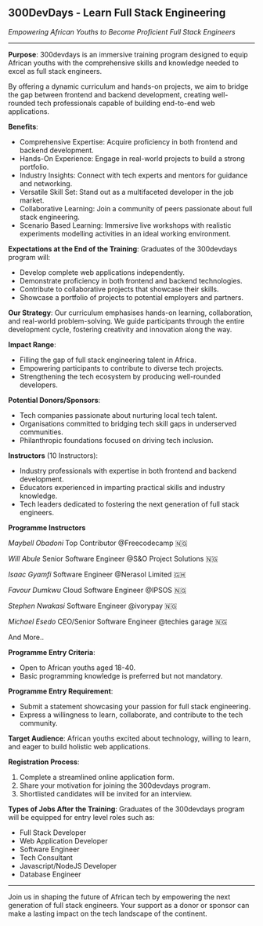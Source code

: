 ## 300DevDays - Learn Full Stack Engineering

*Empowering African Youths to Become Proficient Full Stack Engineers*

---
**Purpose**:
300devdays is an immersive training program designed to equip African youths with the comprehensive skills and knowledge needed to excel as full stack engineers. 

By offering a dynamic curriculum and hands-on projects, we aim to bridge the gap between frontend and backend development, creating well-rounded tech professionals capable of building end-to-end web applications.

**Benefits**:
- Comprehensive Expertise: Acquire proficiency in both frontend and backend development.
- Hands-On Experience: Engage in real-world projects to build a strong portfolio.
- Industry Insights: Connect with tech experts and mentors for guidance and networking.
- Versatile Skill Set: Stand out as a multifaceted developer in the job market.
- Collaborative Learning: Join a community of peers passionate about full stack engineering.
- Scenario Based Learning: Immersive live workshops with realistic experiments modelling activities in an ideal working environment.

**Expectations at the End of the Training**:
Graduates of the 300devdays program will:
- Develop complete web applications independently.
- Demonstrate proficiency in both frontend and backend technologies.
- Contribute to collaborative projects that showcase their skills.
- Showcase a portfolio of projects to potential employers and partners.

**Our Strategy**:
Our curriculum emphasises hands-on learning, collaboration, and real-world problem-solving. We guide participants through the entire development cycle, fostering creativity and innovation along the way.

**Impact Range**:
- Filling the gap of full stack engineering talent in Africa.
- Empowering participants to contribute to diverse tech projects.
- Strengthening the tech ecosystem by producing well-rounded developers.

**Potential Donors/Sponsors**:
- Tech companies passionate about nurturing local tech talent.
- Organisations committed to bridging tech skill gaps in underserved communities.
- Philanthropic foundations focused on driving tech inclusion.

**Instructors** (10 Instructors):
- Industry professionals with expertise in both frontend and backend development.
- Educators experienced in imparting practical skills and industry knowledge.
- Tech leaders dedicated to fostering the next generation of full stack engineers.

**Programme Instructors**

*Maybell Obadoni*
Top Contributor @Freecodecamp 🇳🇬

*Will Abule*
Senior Software Engineer @S&O Project Solutions 🇳🇬

*Isaac Gyamfi*
Software Engineer @Nerasol Limited 🇬🇭

*Favour Dumkwu*
Cloud Software Engineer @IPSOS 🇳🇬

*Stephen Nwakasi*
Software Engineer @ivorypay 🇳🇬

*Michael Esedo*
CEO/Senior Software Engineer @techies garage 🇳🇬

And More..

**Programme Entry Criteria**:
- Open to African youths aged 18-40.
- Basic programming knowledge is preferred but not mandatory.

**Programme Entry Requirement**:
- Submit a statement showcasing your passion for full stack engineering.
- Express a willingness to learn, collaborate, and contribute to the tech community.

**Target Audience**:
African youths excited about technology, willing to learn, and eager to build holistic web applications.

**Registration Process**:
1. Complete a streamlined online application form.
2. Share your motivation for joining the 300devdays program.
3. Shortlisted candidates will be invited for an interview.

**Types of Jobs After the Training**:
Graduates of the 300devdays program will be equipped for entry level roles such as:
- Full Stack Developer
- Web Application Developer
- Software Engineer
- Tech Consultant
- Javascript/NodeJS Developer
- Database Engineer

---

Join us in shaping the future of African tech by empowering the next generation of full stack engineers. Your support as a donor or sponsor can make a lasting impact on the tech landscape of the continent.